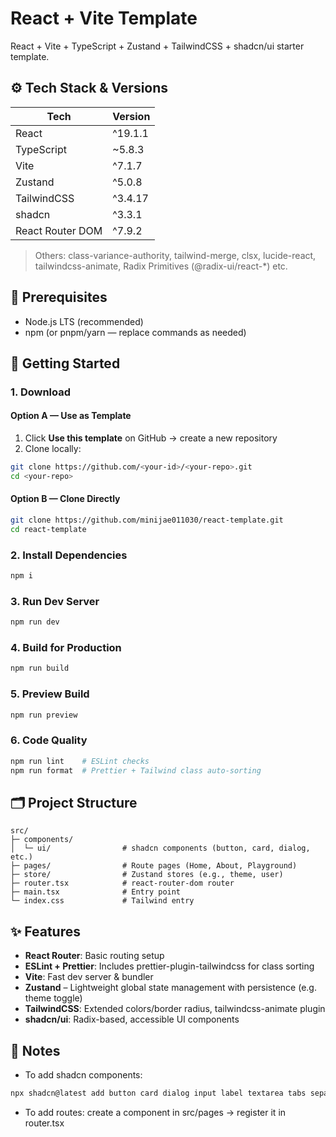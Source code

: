 # React + Vite Template

React + Vite + TypeScript + Zustand + TailwindCSS + shadcn/ui starter template.

## ⚙️ Tech Stack & Versions

| Tech             | Version |
| ---------------- | ------- |
| React            | ^19.1.1 |
| TypeScript       | ~5.8.3  |
| Vite             | ^7.1.7  |
| Zustand          | ^5.0.8  |
| TailwindCSS      | ^3.4.17 |
| shadcn           | ^3.3.1  |
| React Router DOM | ^7.9.2  |

> Others: class-variance-authority, tailwind-merge, clsx, lucide-react, tailwindcss-animate, Radix Primitives (@radix-ui/react-\*) etc.

## 🧰 Prerequisites

- Node.js LTS (recommended)
- npm (or pnpm/yarn — replace commands as needed)

## 🚀 Getting Started

### 1. Download

#### Option A — Use as Template

1. Click **Use this template** on GitHub → create a new repository
2. Clone locally:

```bash
git clone https://github.com/<your-id>/<your-repo>.git
cd <your-repo>
```

#### Option B — Clone Directly

```bash
git clone https://github.com/minijae011030/react-template.git
cd react-template
```

### 2. Install Dependencies

```bash
npm i
```

### 3. Run Dev Server

```bash
npm run dev
```

### 4. Build for Production

```bash
npm run build
```

### 5. Preview Build

```bash
npm run preview
```

### 6. Code Quality

```bash
npm run lint    # ESLint checks
npm run format  # Prettier + Tailwind class auto-sorting
```

## 🗂️ Project Structure

```plaintext
src/
├─ components/
│  └─ ui/                # shadcn components (button, card, dialog, etc.)
├─ pages/                # Route pages (Home, About, Playground)
├─ store/                # Zustand stores (e.g., theme, user)
├─ router.tsx            # react-router-dom router
├─ main.tsx              # Entry point
└─ index.css             # Tailwind entry
```

## ✨ Features

- **React Router**: Basic routing setup
- **ESLint + Prettier**: Includes prettier-plugin-tailwindcss for class sorting
- **Vite**: Fast dev server & bundler
- **Zustand** – Lightweight global state management with persistence (e.g. theme toggle)
- **TailwindCSS**: Extended colors/border radius, tailwindcss-animate plugin
- **shadcn/ui**: Radix-based, accessible UI components

## 📝 Notes

- To add shadcn components:

```bash
npx shadcn@latest add button card dialog input label textarea tabs separator sheet dropdown-menu
```

- To add routes: create a component in src/pages → register it in router.tsx

